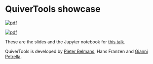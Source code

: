 # QuiverTools showcase

[![pdf](https://github.com/giannipetrella/QuiverTools-showcase/actions/workflows/pdf.yml/badge.svg)](https://github.com/giannipetrella/QuiverTools-showcase/actions/workflows/pdf.yml)

[![pdf](https://img.shields.io/badge/pdf-note-green)](https://github.com/giannipetrella/QuiverTools-showcase/blob/build/note.pdf)

These are the slides and the Jupyter notebook for [this talk](https://www.mis.mpg.de/events/event/decomposing-quiver-moduli-a-quivertools-showcase).

QuiverTools is developed by [Pieter Belmans](https://pbelmans.ncag.info), Hans Franzen and [Gianni Petrella](https://giannipetrella.eu).
